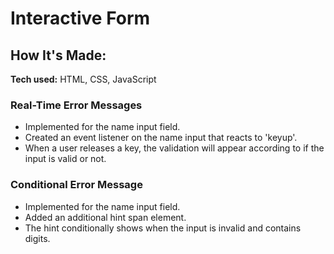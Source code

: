 # Interactive Form

<!-- **Link to project:** here

![alt tag](here) -->

## How It's Made:

**Tech used:** HTML, CSS, JavaScript

### Real-Time Error Messages
- Implemented for the name input field.
- Created an event listener on the name input that reacts to 'keyup'.
- When a user releases a key, the validation will appear according to if the input is valid or not.

### Conditional Error Message
- Implemented for the name input field.
- Added an additional hint span element.
- The hint conditionally shows when the input is invalid and contains digits.

<!-- Here's where you can go to town on how you actually built this thing. Write as much as you can here, it's totally fine if it's not too much just make sure you write *something*. If you don't have too much experience on your resume working on the front end that's totally fine. This is where you can really show off your passion and make up for that ten fold. -->

<!-- ## Optimizations
*(optional)*

You don't have to include this section but interviewers *love* that you can not only deliver a final product that looks great but also functions efficiently. Did you write something then refactor it later and the result was 5x faster than the original implementation? Did you cache your assets? Things that you write in this section are **GREAT** to bring up in interviews and you can use this section as reference when studying for technical interviews! -->

<!-- ## Lessons Learned:

No matter what your experience level, being an engineer means continuously learning. Every time you build something you always have those *whoa this is awesome* or *fuck yeah I did it!* moments. This is where you should share those moments! Recruiters and interviewers love to see that you're self-aware and passionate about growing. -->
